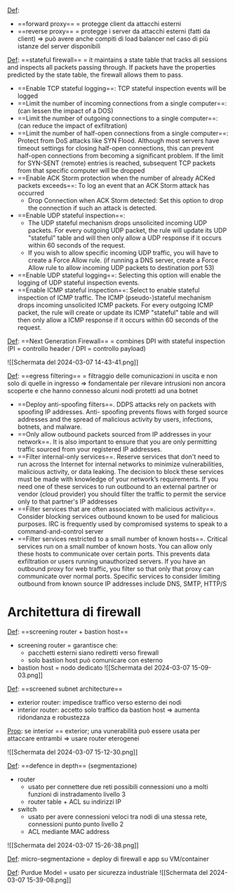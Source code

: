 <u>Def</u>:
- ==forward proxy== = protegge client da attacchi esterni
- ==reverse proxy== = protegge i server da attacchi esterni (fatti da client)
	=> può avere anche compiti di load balancer nel caso di più istanze del server disponibili

<u>Def</u>: ==stateful firewall== = it maintains a state table that tracks all sessions and inspects all packets passing through. If packets have the properties predicted by the state table, the firewall allows them to pass.

- ==Enable TCP stateful logging==: TCP stateful inspection events will be logged
- ==Limit the number of incoming connections from a single computer==: (can lessen the impact of a DOS)
- ==Limit the number of outgoing connections to a single computer==: (can reduce the impact of exfiltration)
- ==Limit the number of half-open connections from a single computer==: Protect from DoS attacks like SYN Flood. Although most servers have timeout settings for closing half-open connections, this can prevent half-open connections from becoming a significant problem. If the limit for SYN-SENT (remote) entries is reached, subsequent TCP packets from that specific computer will be dropped
- ==Enable ACK Storm protection when the number of already ACKed packets exceeds==: To log an event that an ACK Storm attack has occurred
	- Drop Connection when ACK Storm detected: Set this option to drop the connection if such an attack is detected.
- ==Enable UDP stateful inspection==:
	- The UDP stateful mechanism drops unsolicited incoming UDP packets. For every outgoing UDP packet, the rule will update its UDP "stateful" table and will then only allow a UDP response if it occurs within 60 seconds of the request.
	- If you wish to allow specific incoming UDP traffic, you will have to create a Force Allow rule. (if running a DNS server, create a Force Allow rule to allow incoming UDP packets to destination port 53)
- ==Enable UDP stateful logging==: Selecting this option will enable the logging of UDP stateful inspection events.
- ==Enable ICMP stateful inspection==: Select to enable stateful inspection of ICMP traffic. The ICMP (pseudo-)stateful mechanism drops incoming unsolicited ICMP packets. For every outgoing ICMP packet, the rule will create or update its ICMP "stateful" table and will then only allow a ICMP response if it occurs within 60 seconds of the request.

<u>Def</u>: ==Next Generation Firewall== = combines DPI with stateful inspection
(PI = controllo header / DPI = controllo payload)


![[Schermata del 2024-03-07 14-43-41.png]]


<u>Def</u>: ==egress filtering== = filtraggio delle comunicazioni in uscita e non solo di quelle in ingresso
	=> fondamentale per rilevare intrusioni non ancora scoperte e che hanno connesso alcuni nodi protetti ad una botnet

- ==Deploy anti-spoofing filters==. DDPS attacks rely on packets with spoofing IP addresses. Anti- spoofing prevents flows with forged source addresses and the spread of malicious activity by users, infections, botnets, and malware.
- ==Only allow outbound packets sourced from IP addresses in your network==. It is also important to ensure that you are only permitting traffic sourced from your registered IP addresses.
- ==Filter internal-only services==. Reserve services that don't need to run across the Internet for internal networks to minimize vulnerabilities, malicious activity, or data leaking. The decision to block these services must be made with knowledge of your network’s requirements. If you need one of these services to run outbound to an external partner or vendor (cloud provider) you should filter the traffic to permit the service only to that partner's IP addresses
- ==Filter services that are often associated with malicious activity==. Consider blocking services outbound known to be used for malicious purposes. IRC is frequently used by compromised systems to speak to a command-and-control server
- ==Filter services restricted to a small number of known hosts==. Critical services run on a small number of known hosts. You can allow only these hosts to communicate over certain ports. This prevents data exfiltration or users running unauthorized servers. If you have an outbound proxy for web traffic, you filter so that only that proxy can communicate over normal ports. Specific services to consider limiting outbound from known source IP addresses include DNS, SMTP, HTTP/S


# Architettura di firewall

<u>Def</u>: ==screening router + bastion host==
- screening router = garantisce che:
	- pacchetti esterni siano rediretti verso firewall
	- solo bastion host può comunicare con esterno
- bastion host = nodo dedicato 
![[Schermata del 2024-03-07 15-09-03.png]]


<u>Def</u>: ==screened subnet architecture==
- exterior router: impedisce traffico verso esterno dei nodi
- interior router: accetto solo traffico da bastion host
=> aumenta ridondanza e robustezza

<u>Prop</u>: se interior == exterior; una vunerabilità può essere usata per attaccare entrambi
	=> usare router eterogenei

![[Schermata del 2024-03-07 15-12-30.png]]

<u>Def</u>: ==defence in depth== (segmentazione)
- router
	- usato per connettere due reti possibili connessioni uno a molti funzioni di instradamento livello 3
	- router table + ACL su indirizzi IP
- switch
	- usato per avere connessioni veloci tra nodi di una stessa rete, connessioni punto punto livello 2
	- ACL mediante MAC address
	
![[Schermata del 2024-03-07 15-26-38.png]]

<u>Def</u>: micro-segmentazione = deploy di firewall e app su VM/container

<u>Def</u>: Purdue Model = usato per sicurezza industriale
![[Schermata del 2024-03-07 15-39-08.png]]